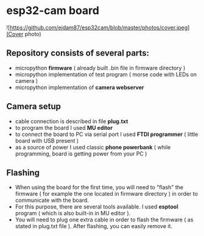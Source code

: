 # esp32-cam board

![https://github.com/ejdam87/esp32cam/blob/master/photos/cover.jpeg](Cover photo)

## Repository consists of several parts:
- micropython **firmware** ( already built .bin file in firmware directory )
- micropython implementation of test program ( morse code with LEDs on camera )
- micropython implementation of **camera webserver**

## Camera setup
- cable connection is described in file **plug.txt**
- to program the board I used **MU editor**
- to connect the board to PC via serial port I used **FTDI programmer** ( little board with USB present )
- as a source of power I used classic **phone powerbank** ( while programming, board is getting power from your PC )

## Flashing
- When using the board for the first time, you will need to "flash" the firmware ( for example the one located in firmware directory ) in order to communicate with the board.
- For this purpose, there are several tools available. I used **esptool** program ( which is also built-in in MU editor ).
- You will need to plug one extra cable in order to flash the firmware ( as stated in plug.txt file ). After flashing, you can easily remove it.

